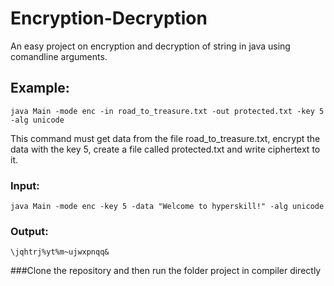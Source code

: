 # Encryption-Decryption
An easy project on encryption and decryption of string in java using comandline arguments.

## Example: 
`java Main -mode enc -in road_to_treasure.txt -out protected.txt -key 5 -alg unicode`

This command must get data from the file road_to_treasure.txt, encrypt the data with the key 5, create a file called protected.txt and write ciphertext to it.

### Input:

`java Main -mode enc -key 5 -data "Welcome to hyperskill!" -alg unicode`
### Output:

`\jqhtrj%yt%m~ujwxpnqq&`

###Clone the repository and then run the folder project in compiler directly
